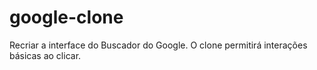 # google-clone
Recriar a interface do Buscador do Google. O clone permitirá interações básicas ao clicar.
